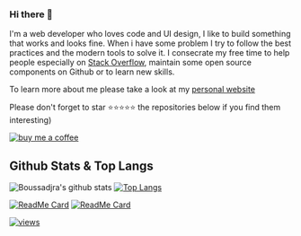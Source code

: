 ### Hi there 👋

I'm a web developer  who loves code and UI design, I like to build something that works and looks fine.
        When i have some problem I try to follow the best practices and the modern tools to solve it. I consecrate my free time to help people especially on
        <a
          href="https://stackoverflow.com/users/8172857/boussadjra-brahim?tab=profile"
          target="blank"
          class="b-link"
        >Stack Overflow</a>, maintain some open source components on Github or to learn new skills.
     
    
To learn more about me please take a look at my [personal website](https://boussadjra-brahim.netlify.app)

Please don't forget to star ⭐⭐⭐⭐⭐ the repositories below if you find them interesting)
  


[![buy me a coffee](https://img.buymeacoffee.com/button-api/?text=Buy%20me%20a%20coffee&emoji=&slug=boussadjra&button_colour=7040ff&font_colour=fff&font_family=Cookie&outline_colour=000000&coffee_colour=ffffff)](https://www.buymeacoffee.com/boussadjra)

## Github Stats & Top Langs

![Boussadjra's github stats](https://github-readme-stats.vercel.app/api?username=boussadjra&show_icons=true&theme=shades-of-purple&count_private=true)
[![Top Langs](https://github-readme-stats.vercel.app/api/top-langs/?username=boussadjra&hide=html,css&layout=compact&theme=shades-of-purple)](https://github.com/boussadjra/boussadjra)

[![ReadMe Card](https://github-readme-stats.vercel.app/api/pin/?username=boussadjra&repo=vueye-table&theme=shades-of-purple)](https://github.com/boussadjra/github-readme-stats)
[![ReadMe Card](https://github-readme-stats.vercel.app/api/pin/?username=boussadjra&repo=vue3-tailwind2&theme=shades-of-purple)](https://github.com/boussadjra/github-readme-stats)

  <a href="https://github.com/boussadjra"><img alt="views" title="Github views" src="https://freshidea.com/jonah/app/ghpvc/"/></a>

